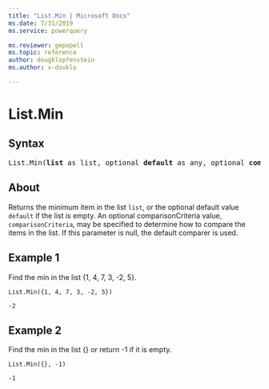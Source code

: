 ```yaml
---
title: "List.Min | Microsoft Docs"
ms.date: 7/31/2019
ms.service: powerquery

ms.reviewer: gepopell
ms.topic: reference
author: dougklopfenstein
ms.author: v-douklo

---
```

# List.Min

## Syntax

<pre>
List.Min(<b>list</b> as list, optional <b>default</b> as any, optional <b>comparisonCriteria</b> as any, optional <b>includeNulls</b> as nullable logical) as any
</pre>
  
## About  
Returns the minimum item in the list `list`, or the optional default value `default` if the list is empty. An optional comparisonCriteria value, `comparisonCriteria`, may be specified to determine how to compare the items in the list. If this parameter is null, the default comparer is used.

## Example 1
Find the min in the list {1, 4, 7, 3, -2, 5}.

```powerquery-m
List.Min({1, 4, 7, 3, -2, 5})
```

`-2`

## Example 2
Find the min in the list {} or return -1 if it is empty. 

```powerquery-m
List.Min({}, -1)
```

`-1`
